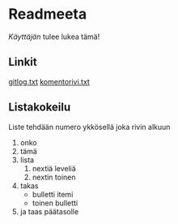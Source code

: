 # Readmeeta

*Käyttäjän* tulee lukea tämä!

## Linkit
[gitlog.txt](https://github.com/samuana/sandbox/blob/master/laskarit/viikko1/gitlog.txt)
[komentorivi.txt](https://github.com/samuana/sandbox/blob/master/laskarit/viikko1/komentorivi.txt)

## Listakokeilu

Liste tehdään numero ykkösellä joka rivin alkuun

1. onko
1. tämä 
1. lista
	1. nextiä leveliä
	1. nextin toinen
1. takas
	* bulletti itemi
	* toinen bulletti
1. ja taas päätasolle

